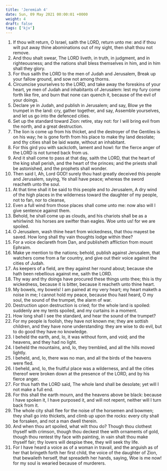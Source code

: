 ```yaml
---
title: 'Jeremiah 4'
date: Sun, 09 May 2021 00:00:01 +0000
weight: 4
draft: false
tags: ['kjv'] 
---
```


1. If thou wilt return, O Israel, saith the LORD, return unto me: and if thou wilt put away thine abominations out of my sight, then shalt thou not remove.
2. And thou shalt swear, The LORD liveth, in truth, in judgment, and in righteousness; and the nations shall bless themselves in him, and in him shall they glory.
3. For thus saith the LORD to the men of Judah and Jerusalem, Break up your fallow ground, and sow not among thorns.
4. Circumcise yourselves to the LORD, and take away the foreskins of your heart, ye men of Judah and inhabitants of Jerusalem: lest my fury come forth like fire, and burn that none can quench it, because of the evil of your doings.
5. Declare ye in Judah, and publish in Jerusalem; and say, Blow ye the trumpet in the land: cry, gather together, and say, Assemble yourselves, and let us go into the defenced cities.
6. Set up the standard toward Zion: retire, stay not: for I will bring evil from the north, and a great destruction.
7. The lion is come up from his thicket, and the destroyer of the Gentiles is on his way; he is gone forth from his place to make thy land desolate; and thy cities shall be laid waste, without an inhabitant.
8. For this gird you with sackcloth, lament and howl: for the fierce anger of the LORD is not turned back from us.
9. And it shall come to pass at that day, saith the LORD, that the heart of the king shall perish, and the heart of the princes; and the priests shall be astonished, and the prophets shall wonder.
10. Then said I, Ah, Lord GOD! surely thou hast greatly deceived this people and Jerusalem, saying, Ye shall have peace; whereas the sword reacheth unto the soul.
11. At that time shall it be said to this people and to Jerusalem, A dry wind of the high places in the wilderness toward the daughter of my people, not to fan, nor to cleanse,
12. Even a full wind from those places shall come unto me: now also will I give sentence against them.
13. Behold, he shall come up as clouds, and his chariots shall be as a whirlwind: his horses are swifter than eagles. Woe unto us! for we are spoiled.
14. O Jerusalem, wash thine heart from wickedness, that thou mayest be saved. How long shall thy vain thoughts lodge within thee?
15. For a voice declareth from Dan, and publisheth affliction from mount Ephraim.
16. Make ye mention to the nations; behold, publish against Jerusalem, that watchers come from a far country, and give out their voice against the cities of Judah.
17. As keepers of a field, are they against her round about; because she hath been rebellious against me, saith the LORD.
18. Thy way and thy doings have procured these things unto thee; this is thy wickedness, because it is bitter, because it reacheth unto thine heart.
19. My bowels, my bowels! I am pained at my very heart; my heart maketh a noise in me; I cannot hold my peace, because thou hast heard, O my soul, the sound of the trumpet, the alarm of war.
20. Destruction upon destruction is cried; for the whole land is spoiled: suddenly are my tents spoiled, and my curtains in a moment.
21. How long shall I see the standard, and hear the sound of the trumpet?
22. For my people is foolish, they have not known me; they are sottish children, and they have none understanding: they are wise to do evil, but to do good they have no knowledge.
23. I beheld the earth, and, lo, it was without form, and void; and the heavens, and they had no light.
24. I beheld the mountains, and, lo, they trembled, and all the hills moved lightly.
25. I beheld, and, lo, there was no man, and all the birds of the heavens were fled.
26. I beheld, and, lo, the fruitful place was a wilderness, and all the cities thereof were broken down at the presence of the LORD, and by his fierce anger.
27. For thus hath the LORD said, The whole land shall be desolate; yet will I not make a full end.
28. For this shall the earth mourn, and the heavens above be black: because I have spoken it, I have purposed it, and will not repent, neither will I turn back from it.
29. The whole city shall flee for the noise of the horsemen and bowmen; they shall go into thickets, and climb up upon the rocks: every city shall be forsaken, and not a man dwell therein.
30. And when thou art spoiled, what wilt thou do? Though thou clothest thyself with crimson, though thou deckest thee with ornaments of gold, though thou rentest thy face with painting, in vain shalt thou make thyself fair; thy lovers will despise thee, they will seek thy life.
31. For I have heard a voice as of a woman in travail, and the anguish as of her that bringeth forth her first child, the voice of the daughter of Zion, that bewaileth herself, that spreadeth her hands, saying, Woe is me now! for my soul is wearied because of murderers.
